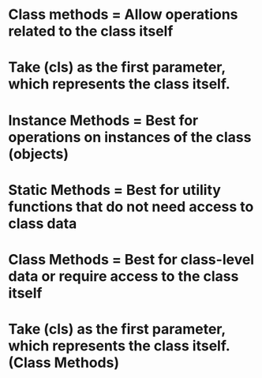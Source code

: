 # Class methods = Allow operations related to the class itself

# Take (cls) as the first parameter, which represents the class itself.

# Instance Methods = Best for operations on instances of the class (objects)

# Static Methods = Best for utility functions that do not need access to class data

# Class Methods = Best for class-level data or require access to the class itself

# Take (cls) as the first parameter, which represents the class itself. (Class Methods)

